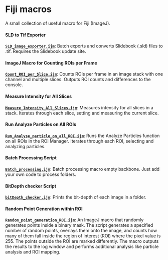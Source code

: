 # Fiji macros
A small collection of useful macro for Fiji (ImageJ).

#### SLD to Tif Exporter
**[`SLD_image_exporter.ijm`](SLD_image_exporter.ijm)**: Batch exports and converts Slidebook (.sld) files to .tif. Requires the Slidebook update site.

#### ImageJ Macro for Counting ROIs per Frame
**[`Count_ROI_per_Slice.ijm`](Count_ROI_per_Slice.ijm)**: Counts ROIs per frame in an image stack with one channel and multiple slices. Outputs ROI counts and differences to the console.

#### Measure Intensity for All Slices
**[`Measure_Intensity_All_Slices.ijm`](Measure_Intensity_All_Slices.ijm)**: Measures intensity for all slices in a stack. Iterates through each slice, setting and measuring the current slice.

#### Run Analyze Particles on All ROIs
**[`Run_Analyse_particle_on_all_ROI.ijm`](Run_Analyse_particle_on_all_ROI.ijm)**: Runs the Analyze Particles function on all ROIs in the ROI Manager. Iterates through each ROI, selecting and analyzing particles.

#### Batch Processing Script
**[`Batch_processing.ijm`](Batch_processing.ijm)**: Batch processing macro empty backbone. Just add your own code to process folders.

#### BitDepth checker Script
**[`bitDepth_checker.ijm`](bitDepth_checker.ijm)**: Prints the bit-depth of each image in a folder.

#### Random Point Generation within ROI
**[`Random_point_generation_ROI.ijm`](Random_point_generation_ROI.ijm)**: An ImageJ macro that randomly generates points inside a binary mask. The script generates a specified number of random points, overlays them onto the image, and counts how many of them fall inside the region of interest (ROI) where the pixel value is 255. The points outside the ROI are marked differently. The macro outputs the results to the log window and performs additional analysis like particle analysis and ROI mapping.
